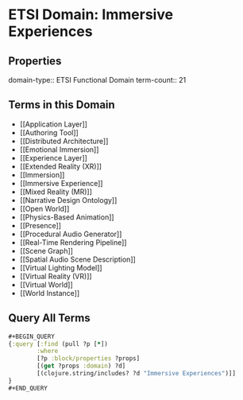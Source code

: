 # ETSI Domain: Immersive Experiences

## Properties
domain-type:: ETSI Functional Domain
term-count:: 21

## Terms in this Domain

- [[Application Layer]]
- [[Authoring Tool]]
- [[Distributed Architecture]]
- [[Emotional Immersion]]
- [[Experience Layer]]
- [[Extended Reality (XR)]]
- [[Immersion]]
- [[Immersive Experience]]
- [[Mixed Reality (MR)]]
- [[Narrative Design Ontology]]
- [[Open World]]
- [[Physics-Based Animation]]
- [[Presence]]
- [[Procedural Audio Generator]]
- [[Real-Time Rendering Pipeline]]
- [[Scene Graph]]
- [[Spatial Audio Scene Description]]
- [[Virtual Lighting Model]]
- [[Virtual Reality (VR)]]
- [[Virtual World]]
- [[World Instance]]

## Query All Terms
```clojure
#+BEGIN_QUERY
{:query [:find (pull ?p [*])
        :where
        [?p :block/properties ?props]
        [(get ?props :domain) ?d]
        [(clojure.string/includes? ?d "Immersive Experiences")]]
}
#+END_QUERY
```